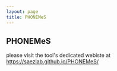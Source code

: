 ```yaml
---
layout: page
title: PHONEMeS
---
```


## PHONEMeS 

please visit the tool's dedicated webiste at
https://saezlab.github.io/PHONEMeS/
